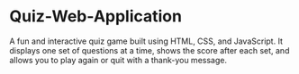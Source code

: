 # Quiz-Web-Application

A fun and interactive quiz game built using HTML, CSS, and JavaScript.
It displays one set of questions at a time, shows the score after each set, and allows you to play again or quit with a thank-you message.
